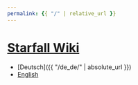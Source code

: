 ```yaml
---
permalink: {{ "/" | relative_url }}
---
```


# [<t>Starfall Wiki](#)

- [<e>Deutsch]({{ "/de_de/" | absolute_url }})
- [<m>English](#)

